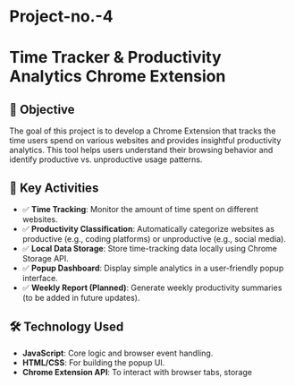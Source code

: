 # Project-no.-4

# Time Tracker & Productivity Analytics Chrome Extension

## 📌 Objective
The goal of this project is to develop a Chrome Extension that tracks the time users spend on various websites and provides insightful productivity analytics. This tool helps users understand their browsing behavior and identify productive vs. unproductive usage patterns.

## 🚀 Key Activities
- ✅ **Time Tracking**: Monitor the amount of time spent on different websites.
- ✅ **Productivity Classification**: Automatically categorize websites as productive (e.g., coding platforms) or unproductive (e.g., social media).
- ✅ **Local Data Storage**: Store time-tracking data locally using Chrome Storage API.
- ✅ **Popup Dashboard**: Display simple analytics in a user-friendly popup interface.
- ✅ **Weekly Report (Planned)**: Generate weekly productivity summaries (to be added in future updates).

## 🛠️ Technology Used
- **JavaScript**: Core logic and browser event handling.
- **HTML/CSS**: For building the popup UI.
- **Chrome Extension API**: To interact with browser tabs, storage

